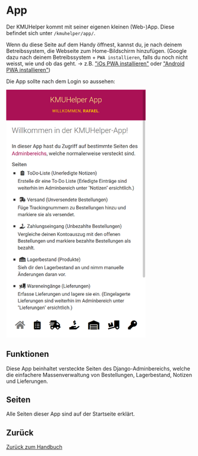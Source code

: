 # App

Der KMUHelper kommt mit seiner eigenen kleinen (Web-)App.
Diese befindet sich unter `/kmuhelper/app/`.

Wenn du diese Seite auf dem Handy öffnest, kannst du, je nach deinem Betreibssystem, die Webseite zum Home-Bildschirm hinzufügen. (Google dazu nach deinem Betreibssystem + `PWA installieren`, falls du noch nicht weisst, wie und ob das geht. -> z.B. ["iOs PWA installieren"](https://www.google.com/search?q=iOs+PWA+installieren) oder ["Android PWA installieren"](https://www.google.com/search?q=Android+PWA+installieren))

Die App sollte nach dem Login so aussehen:

<img src="../assets/images/screenshots/app_home.png" alt="KMUHelper App - Home" style="max-width: min(375px, 90vw);">

## Funktionen

Diese App beinhaltet versteckte Seiten des Django-Adminbereichs, welche die einfachere Massenverwaltung von Bestellungen, Lagerbestand, Notizen und Lieferungen.

## Seiten

Alle Seiten dieser App sind auf der Startseite erklärt.

## Zurück

[Zurück zum Handbuch](./)
